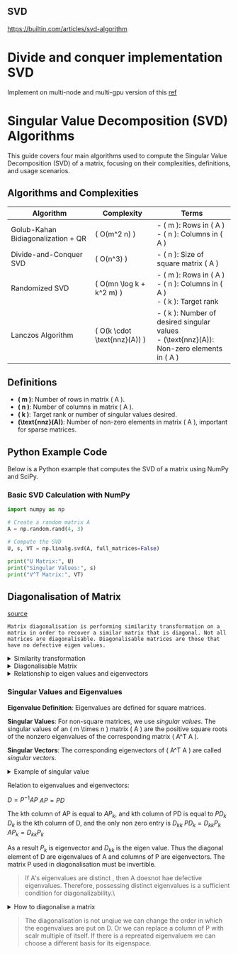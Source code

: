 ## SVD
https://builtin.com/articles/svd-algorithm

# Divide and conquer implementation SVD 
Implement on multi-node and multi-gpu version of this
[ref](https://scicomp.stackexchange.com/questions/1861/understanding-how-numpy-does-svd)


# Singular Value Decomposition (SVD) Algorithms

This guide covers four main algorithms used to compute the Singular Value Decomposition (SVD) of a matrix, focusing on their complexities, definitions, and usage scenarios.

## Algorithms and Complexities

| Algorithm                           | Complexity                      | Terms                                                                                              |
|-------------------------------------|---------------------------------|---------------------------------------------------------------------------------------------------|
| Golub-Kahan Bidiagonalization + QR  | \( O(m^2 n) \)                 | - \( m \): Rows in \( A \) <br> - \( n \): Columns in \( A \)                                      |
| Divide-and-Conquer SVD              | \( O(n^3) \)                   | - \( n \): Size of square matrix \( A \)                                                          |
| Randomized SVD                      | \( O(mn \log k + k^2 m) \)     | - \( m \): Rows in \( A \) <br> - \( n \): Columns in \( A \) <br> - \( k \): Target rank          |
| Lanczos Algorithm                   | \( O(k \cdot \text{nnz}(A)) \) | - \( k \): Number of desired singular values <br> - \(\text{nnz}(A)\): Non-zero elements in \( A \) |

## Definitions

- **\( m \)**: Number of rows in matrix \( A \).
- **\( n \)**: Number of columns in matrix \( A \).
- **\( k \)**: Target rank or number of singular values desired.
- **\(\text{nnz}(A)\)**: Number of non-zero elements in matrix \( A \), important for sparse matrices.

## Python Example Code

Below is a Python example that computes the SVD of a matrix using NumPy and SciPy.

### Basic SVD Calculation with NumPy

```python
import numpy as np

# Create a random matrix A
A = np.random.rand(4, 3)

# Compute the SVD
U, s, VT = np.linalg.svd(A, full_matrices=False)

print("U Matrix:", U)
print("Singular Values:", s)
print("V^T Matrix:", VT)

```

## Diagonalisation of Matrix 
[source](https://www.statlect.com/matrix-algebra/matrix-diagonalization#:~:text=Matrix%20diagonalization%20is%20the%20process,Not%20all%20matrices%20are%20diagonalizable.)

	Matrix diagonalisation is performing similarity transformation on a matrix in order to recover a similar matrix that is diagonal. Not all matrices are diagonalisable. Diagonalisable matrices are those that have no defective eigen values.

<details>
<summary>Similarity transformation</summary>
Two matrices A and B are said to be similar if there exists a matrix P such that

$B = P^{-1}AP$
If two matrices are similar they have same rank, trace, determinant and eigenvalues. 
</details>

<details> 
<summary>Diagonalisable Matrix</summary>
A is diagonalisable if and only if it is similar to diagonal matrix.
</details>

<details> 
<summary>Relationship to eigen values and eigenvectors</summary>
</details>




### Singular Values and Eigenvalues

**Eigenvalue Definition**: Eigenvalues are defined for square matrices.

**Singular Values**: For non-square matrices, we use *singular values*. The singular values of an \( m \times n \) matrix \( A \) are the positive square roots of the nonzero eigenvalues of the corresponding matrix \( A^T A \).

**Singular Vectors**: The corresponding eigenvectors of \( A^T A \) are called *singular vectors*.


<details>
<summary>Example of singular value </summary>

calculation :

Consider the matrix A = [1 2; 3 4]. *Calculate A and A^T:.

A * A^T = [1 2; 3 4] * [1 3; 2 4] = [5 11; 11 25]

- **Find eigenvalues:**
    
    Solve the characteristic equation to find the eigenvalues of A * A^T which are approximately 0.29 and 29.71.
    
- **Take square roots:**
    
    The singular values of A are the square roots of the eigenvalues, which are approximately 0.54 and 5.45.
</details>

Relation to eigenvalues and eigenvectors:

$D = P^{-1}AP$
$AP = PD$

The kth column of AP is equal to $AP_{k}$, and kth column of PD is equal to $PD_{k}$
$D_{k}$ is the kth column of D, and the only non zero entry is $D_{kk}$
$PD_{k} = D_{kk}P_{k}$
$AP_{k} = D_{kk}P_{k}$

As a result $P_{k}$ is eigenvector and $D_{kk}$ is the eigen value. Thus the diagonal element of D are eigenvalues of A and columns of P are eigenvectors. The matrix P used in diagonalisation must be invertible. 

>
> If A's eigenvalues are distinct , then A doesnot hae defective eigenvalues. Therefore, possessing distinct eigenvalues is a sufficient condition for diagonalizability.\

<details>
<summary>How to diagonalise a matrix</summary>
<li>Compute eigenvalues of A</li>
<li>Check no eigenvalue is defective. If any eigenvalue is defective, then the matrix cannot be diagonalised. Else next step</li>
<li>If matrix is diagonalisable. For each eigenvalue find LI eigenvectors</li>
<li>Adjoin eigenvectors to form matrix P.</li>
<li>Build D.</li>
<li>The diagonalisation is done</li>
</details>

>The diagonalisation is not unqiue
> we can change the order in which the eogenvalues are put on D. Or we can replace a column of P with scalr multiple of itself. If there is a repreated eigenvaluem we can choose a different basis for its eigenspace.
